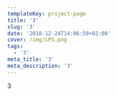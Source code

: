 ```yaml
---
templateKey: project-page
title: '3'
slug: '3'
date: '2018-12-24T14:06:59+02:00'
cover: /img/LPS.png
tags:
  - '3'
meta_title: '3'
meta_description: '3'
---
```

3
